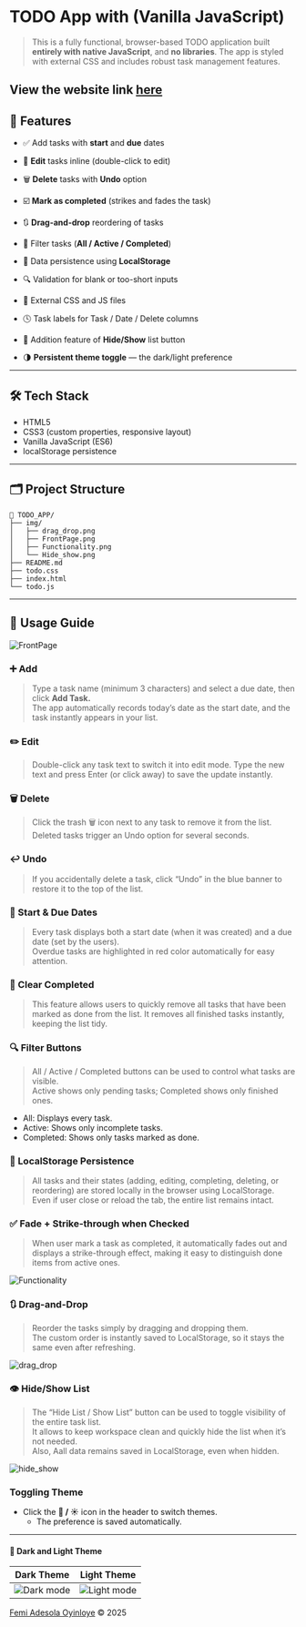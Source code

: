 # TODO App with (Vanilla JavaScript)

> This is a fully functional, browser-based TODO application built **entirely with native JavaScript**, and **no libraries**. The app is styled with external CSS and includes robust task management features.

View the website link [here](https://todo-app-femi.netlify.app)
---

## 🌟 Features

- ✅ Add tasks with **start** and **due** dates
  
- 📝 **Edit** tasks inline (double-click to edit)  
- 🗑️ **Delete** tasks with **Undo** option  
- ☑️ **Mark as completed** (strikes and fades the task)  
- 🔃 **Drag-and-drop** reordering of tasks  
- 📂 Filter tasks (**All / Active / Completed**)  
- 💾 Data persistence using **LocalStorage**  
- 🔍 Validation for blank or too-short inputs  
- 🎨 External CSS and JS files  
- 🕓 Task labels for Task / Date / Delete columns  
- 🧩 Addition feature of **Hide/Show** list button  
- 🌗 **Persistent theme toggle** — the dark/light preference  

---
## 🛠 Tech Stack
- HTML5
- CSS3 (custom properties, responsive layout)
- Vanilla JavaScript (ES6)
- localStorage persistence

---

## 🗂️ Project Structure

```
📁 TODO_APP/
├── img/
│   ├── drag_drop.png
│   ├── FrontPage.png
│   ├── Functionality.png
│   └── Hide_show.png
├── README.md
├── todo.css
├── index.html
└── todo.js
```
---

## 🧭 Usage Guide

![FrontPage](/img/FrontPage.png)

### ➕ Add
> Type a task name (minimum 3 characters) and select a due date, then click **Add Task.** \
> The app automatically records today’s date as the start date, and the task instantly appears in your list.

### ✏️ Edit
> Double-click any task text to switch it into edit mode. Type the new text and press Enter (or click away) to save the update instantly.

### 🗑️ Delete
> Click the trash 🗑 icon next to any task to remove it from the list. Deleted tasks trigger an Undo option for several seconds.

### ↩️ Undo
> If you accidentally delete a task, click “Undo” in the blue banner to restore it to the top of the list.

### 📅 Start & Due Dates
> Every task displays both a start date (when it was created) and a due date (set by the users). \
> Overdue tasks are highlighted in red color automatically for easy attention.

### 🧹 Clear Completed
> This feature allows users to quickly remove all tasks that have been marked as done from the list. It removes all finished tasks instantly, keeping the list tidy.

### 🔍 Filter Buttons
> All / Active / Completed buttons can be used to control what tasks are visible.\
Active shows only pending tasks; Completed shows only finished ones.
* All: Displays every task.
* Active: Shows only incomplete tasks.
* Completed: Shows only tasks marked as done.

### 💾 LocalStorage Persistence
> All tasks and their states (adding, editing, completing, deleting, or reordering) are stored locally in the browser using LocalStorage.\
Even if user close or reload the tab, the entire list remains intact.

### ✅ Fade + Strike-through when Checked
> When user mark a task as completed, it automatically fades out and displays a strike-through effect, making it easy to distinguish done items from active ones.

![Functionality](/img/Functionality.png)

### 🔃 Drag-and-Drop
> Reorder the tasks simply by dragging and dropping them. \
> The custom order is instantly saved to LocalStorage, so it stays the same even after refreshing.

![drag_drop](/img/drag_drop.png)

### 👁️ Hide/Show List
> The “Hide List / Show List” button can be used to toggle visibility of the entire task list. \
It allows to keep workspace clean and quickly hide the list when it’s not needed. \
Also, Aall data remains saved in LocalStorage, even when hidden.

![hide_show](/img/Hide_show.png)

### Toggling Theme
- Click the **🌙 / ☀️** icon in the header  to switch themes.
  * The preference is saved automatically.

---
#### 📸 Dark and Light Theme

| Dark Theme | Light Theme |
|-------------|--------------|
| ![Dark mode](/img/FrontDark.png) | ![Light mode](/img/FrontLight.png) |

[Femi Adesola Oyinloye](https://github.com/FemiAdesola) © 2025 